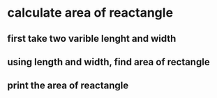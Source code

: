 # calculate area of reactangle 

## first take two varible lenght and width

## using length and width, find area of rectangle 

## print the area of reactangle